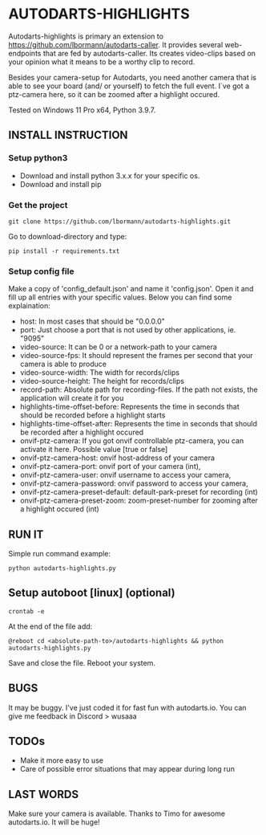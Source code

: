 # AUTODARTS-HIGHLIGHTS

Autodarts-highlights is primary an extension to https://github.com/lbormann/autodarts-caller.
It provides several web-endpoints that are fed by autodarts-caller. Its creates video-clips based on your opinion what it means to be a worthy clip to record. 

Besides your camera-setup for Autodarts, you need another camera that is able to see your board (and/ or yourself) to fetch the full event. I`ve got a ptz-camera here, so it can be zoomed after a highlight occured.

Tested on Windows 11 Pro x64, Python 3.9.7.


## INSTALL INSTRUCTION


### Setup python3

- Download and install python 3.x.x for your specific os.
- Download and install pip


### Get the project

    git clone https://github.com/lbormann/autodarts-highlights.git

Go to download-directory and type:

    pip install -r requirements.txt


### Setup config file

Make a copy of 'config_default.json' and name it 'config.json'. Open it and fill up all entries with your specific values. Below you can find some explaination:

- host: In most cases that should be "0.0.0.0"
- port: Just choose a port that is not used by other applications, ie. "9095"
- video-source: It can be 0 or a network-path to your camera
- video-source-fps: It should represent the frames per second that your camera is able to produce
- video-source-width: The width for records/clips 
- video-source-height: The height for records/clips 
- record-path: Absolute path for recording-files. If the path not exists, the application will create it for you
- highlights-time-offset-before: Represents the time in seconds that should be recorded before a highlight starts
- highlights-time-offset-after: Represents the time in seconds that should be recorded after a highlight occured
- onvif-ptz-camera: If you got onvif controllable ptz-camera, you can activate it here. Possible value [true or false]
- onvif-ptz-camera-host: onvif host-address of your camera
- onvif-ptz-camera-port: onvif port of your camera (int),
- onvif-ptz-camera-user: onvif username to access your camera,
- onvif-ptz-camera-password: onvif password to access your camera,
- onvif-ptz-camera-preset-default: default-park-preset for recording (int)
- onvif-ptz-camera-preset-zoom: zoom-preset-number for zooming after a highlight occured (int)


## RUN IT

Simple run command example:

    python autodarts-highlights.py



## Setup autoboot [linux] (optional)

    crontab -e

At the end of the file add:

    @reboot cd <absolute-path-to>/autodarts-highlights && python autodarts-highlights.py 

Save and close the file. Reboot your system.


## BUGS

It may be buggy. I've just coded it for fast fun with autodarts.io. You can give me feedback in Discord > wusaaa


## TODOs

- Make it more easy to use
- Care of possible error situations that may appear during long run 


## LAST WORDS

Make sure your camera is available.
Thanks to Timo for awesome autodarts.io. It will be huge!

